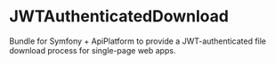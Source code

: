 # JWTAuthenticatedDownload
Bundle for Symfony + ApiPlatform to provide a JWT-authenticated file download process for single-page web apps.
